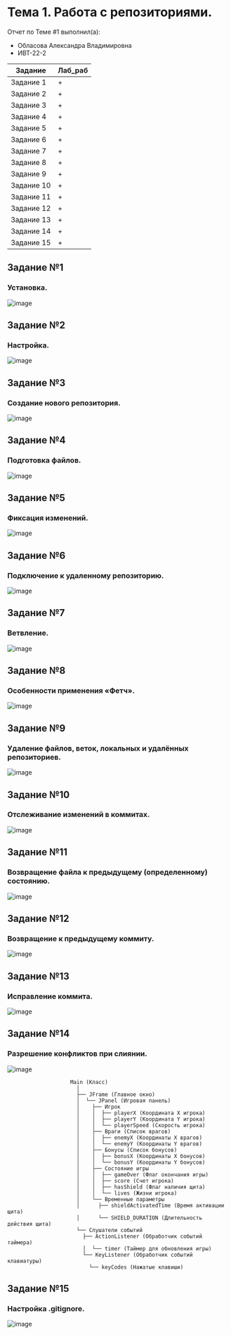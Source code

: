 # Тема 1. Работа с репозиториями.
Отчет по Теме #1 выполнил(а):
- Обласова Александра Владимировна
- ИВТ-22-2

| Задание | Лаб_раб |
| ------ | ------ |
| Задание 1 | + |
| Задание 2 | + |
| Задание 3 | + |
| Задание 4 | + |
| Задание 5 | + |
| Задание 6 | + |
| Задание 7 | + |
| Задание 8 | + |
| Задание 9 | + |
| Задание 10 | + |
| Задание 11 | + |
| Задание 12 | + |
| Задание 13 | + |
| Задание 14 | + |
| Задание 15 | + |



## Задание №1
### Установка. 
![image](https://github.com/user-attachments/assets/3f5828d1-54d6-4ec0-9da8-7d136a882aab)

## Задание №2
### Настройка. 
![image](https://github.com/user-attachments/assets/de649279-65b9-41a3-ba2d-4949b26bce27)

## Задание №3
### Создание нового репозитория. 
![image](https://github.com/user-attachments/assets/acad65f2-b1c4-45b8-8aa4-c87ac99da0f8)

## Задание №4
### Подготовка файлов. 
![image](https://github.com/user-attachments/assets/bc814a66-8b3b-405c-96c7-5ab674e33ecc)

## Задание №5
### Фиксация изменений. 
![image](https://github.com/user-attachments/assets/67a082c3-c4b8-4e44-a1d4-91d6690ecba5)

## Задание №6
### Подключение к удаленному репозиторию. 
![image](https://github.com/user-attachments/assets/1b1e1f56-c681-4d49-ac50-b73ac0c6bf87)

## Задание №7
### Ветвление.
![image](https://github.com/user-attachments/assets/007458a6-fed4-4603-abcf-453049d3949c)

## Задание №8
### Особенности применения «Фетч».
![image](https://github.com/user-attachments/assets/99592821-71d9-474b-907f-a88bb99ba8b1)

## Задание №9
### Удаление файлов, веток, локальных и удалённых репозиториев.
![image](https://github.com/user-attachments/assets/f8f7114e-fe09-4ad2-9443-b1499cf8f4e0)

## Задание №10
### Отслеживание изменений в коммитах.
![image](https://github.com/user-attachments/assets/13b53973-0cb6-4305-a622-58b95ee880b3)

## Задание №11
###  Возвращение файла к предыдущему (определенному) состоянию.
![image](https://github.com/user-attachments/assets/e72e0fb3-6843-4397-b005-bbab731626c6)


## Задание №12
### Возвращение к предыдущему коммиту.
![image](https://github.com/user-attachments/assets/36e585f2-5cfd-40f6-839d-084096abd107)

## Задание №13
### Исправление коммита.
![image](https://github.com/user-attachments/assets/a95e10fd-6649-4fc4-b402-15b0d8926d8b)


## Задание №14
### Разрешение конфликтов при слиянии.
![image](https://github.com/user-attachments/assets/057bc6d1-821c-4737-ad25-16fd35815fc1)


```
                    Main (Класс)
                      │
                      ├── JFrame (Главное окно)
                      │  └── JPanel (Игровая панель)
                      │    ├── Игрок
                      │    │  ├── playerX (Координата X игрока)
                      │    │  ├── playerY (Координата Y игрока)
                      │    │  └── playerSpeed (Скорость игрока)
                      │    ├── Враги (Список врагов)
                      │    │  ├── enemyX (Координаты X врагов)
                      │    │  └── enemyY (Координаты Y врагов)
                      │    ├── Бонусы (Список бонусов)
                      │    │  ├── bonusX (Координаты X бонусов)
                      │    │  └── bonusY (Координаты Y бонусов)
                      │    ├── Состояние игры
                      │    │  ├── gameOver (Флаг окончания игры)
                      │    │  ├── score (Счет игрока)
                      │    │  ├── hasShield (Флаг наличия щита)
                      │    │  └── lives (Жизни игрока)
                      │    └── Временные параметры
                      │      ├── shieldActivatedTime (Время активации щита)
                      │      └── SHIELD_DURATION (Длительность действия щита)
                      └── Слушатели событий
                        ├── ActionListener (Обработчик событий таймера)
                        │  └── timer (Таймер для обновления игры)
                        └── KeyListener (Обработчик событий клавиатуры)
                          └── keyCodes (Нажатые клавиши)
```

## Задание №15
### Настройка .gitignore. 
![image](https://github.com/user-attachments/assets/16996caa-97c6-4c41-b0c8-a4076a2b1f4a)


